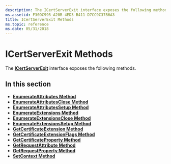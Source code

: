 ```yaml
---
description: The ICertServerExit interface exposes the following methods.
ms.assetid: F30DC995-A20B-4ED3-B411-D7CC9C37B6A3
title: ICertServerExit Methods
ms.topic: reference
ms.date: 05/31/2018
---
```


# ICertServerExit Methods

The [**ICertServerExit**](/windows/desktop/api/Certif/nn-certif-icertserverexit) interface exposes the following methods.

## In this section

-   [**EnumerateAttributes Method**](/windows/desktop/api/Certif/nf-certif-icertserverexit-enumerateattributes)
-   [**EnumerateAttributesClose Method**](/windows/desktop/api/Certif/nf-certif-icertserverexit-enumerateattributesclose)
-   [**EnumerateAttributesSetup Method**](/windows/desktop/api/Certif/nf-certif-icertserverexit-enumerateattributessetup)
-   [**EnumerateExtensions Method**](/windows/desktop/api/Certif/nf-certif-icertserverexit-enumerateextensions)
-   [**EnumerateExtensionsClose Method**](/windows/desktop/api/Certif/nf-certif-icertserverexit-enumerateextensionsclose)
-   [**EnumerateExtensionsSetup Method**](/windows/desktop/api/Certif/nf-certif-icertserverexit-enumerateextensionssetup)
-   [**GetCertificateExtension Method**](/windows/desktop/api/Certif/nf-certif-icertserverexit-getcertificateextension)
-   [**GetCertificateExtensionFlags Method**](/windows/desktop/api/Certif/nf-certif-icertserverexit-getcertificateextensionflags)
-   [**GetCertificateProperty Method**](/windows/desktop/api/Certif/nf-certif-icertserverexit-getcertificateproperty)
-   [**GetRequestAttribute Method**](/windows/desktop/api/Certif/nf-certif-icertserverexit-getrequestattribute)
-   [**GetRequestProperty Method**](/windows/desktop/api/Certif/nf-certif-icertserverexit-getrequestproperty)
-   [**SetContext Method**](/windows/desktop/api/Certif/nf-certif-icertserverexit-setcontext)

 

 



